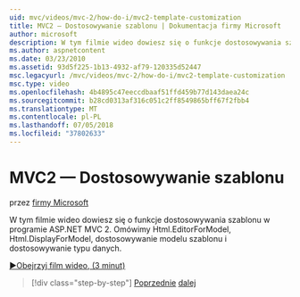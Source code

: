 ```yaml
---
uid: mvc/videos/mvc-2/how-do-i/mvc2-template-customization
title: MVC2 — Dostosowywanie szablonu | Dokumentacja firmy Microsoft
author: microsoft
description: W tym filmie wideo dowiesz się o funkcje dostosowywania szablonu w programie ASP.NET MVC 2. Omówimy Html.EditorForModel, Html.DisplayForModel, Templ modelu...
ms.author: aspnetcontent
ms.date: 03/23/2010
ms.assetid: 93d5f225-1b13-4932-af79-120335d52447
msc.legacyurl: /mvc/videos/mvc-2/how-do-i/mvc2-template-customization
msc.type: video
ms.openlocfilehash: 4b4895c47eeccdbaaf51ffd459b77d143daea24c
ms.sourcegitcommit: b28cd0313af316c051c2ff8549865bff67f2fbb4
ms.translationtype: MT
ms.contentlocale: pl-PL
ms.lasthandoff: 07/05/2018
ms.locfileid: "37802633"
---
```

<a name="mvc2---template-customization"></a>MVC2 — Dostosowywanie szablonu
====================
przez [firmy Microsoft](https://github.com/microsoft)

W tym filmie wideo dowiesz się o funkcje dostosowywania szablonu w programie ASP.NET MVC 2. Omówimy Html.EditorForModel, Html.DisplayForModel, dostosowywanie modelu szablonu i dostosowywanie typu danych.

[&#9654;Obejrzyj film wideo, (3 minut)](https://channel9.msdn.com/Blogs/ASP-NET-Site-Videos/mvc2-template-customization)

> [!div class="step-by-step"]
> [Poprzednie](mvc2-model-validation.md)
> [dalej](aspnet-mvc-2-areas.md)
